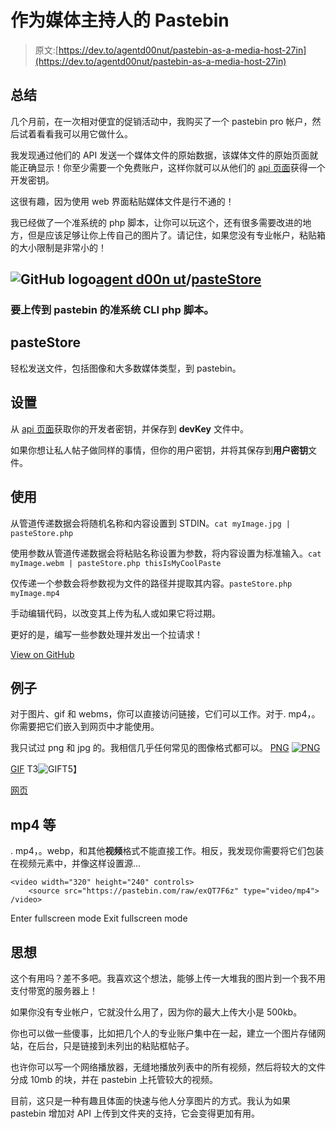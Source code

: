 # 作为媒体主持人的 Pastebin

> 原文:[https://dev.to/agentd00nut/pastebin-as-a-media-host-27in](https://dev.to/agentd00nut/pastebin-as-a-media-host-27in)

## 总结

几个月前，在一次相对便宜的促销活动中，我购买了一个 pastebin pro 帐户，然后试着看看我可以用它做什么。

我发现通过他们的 API 发送一个媒体文件的原始数据，该媒体文件的原始页面就能正确显示！你至少需要一个免费账户，这样你就可以从他们的 [api 页面](https://pastebin.com/api#1)获得一个开发密钥。

这很有趣，因为使用 web 界面粘贴媒体文件是行不通的！

我已经做了一个准系统的 php 脚本，让你可以玩这个，还有很多需要改进的地方，但是应该足够让你上传自己的图片了。请记住，如果您没有专业帐户，粘贴箱的大小限制是非常小的！

## ![GitHub logo](../Images/292a238c61c5611a7f4d07a21d9e8e0a.png)[agent d00n ut](https://github.com/agentd00nut)/[pasteStore](https://github.com/agentd00nut/pasteStore)

### 要上传到 pastebin 的准系统 CLI php 脚本。

<article class="markdown-body entry-content container-lg" itemprop="text">

# pasteStore

轻松发送文件，包括图像和大多数媒体类型，到 pastebin。

## 设置

从 [api 页面](https://pastebin.com/api#1)获取你的开发者密钥，并保存到 **devKey** 文件中。

如果你想让私人帖子做同样的事情，但你的用户密钥，并将其保存到**用户密钥**文件。

## 使用

从管道传递数据会将随机名称和内容设置到 STDIN。`cat myImage.jpg | pasteStore.php`

使用参数从管道传递数据会将粘贴名称设置为参数，将内容设置为标准输入。`cat myImage.webm | pasteStore.php thisIsMyCoolPaste`

仅传递一个参数会将参数视为文件的路径并提取其内容。`pasteStore.php myImage.mp4`

手动编辑代码，以改变其上传为私人或如果它将过期。

更好的是，编写一些参数处理并发出一个拉请求！

</article>

[View on GitHub](https://github.com/agentd00nut/pasteStore)

## 例子

对于图片、gif 和 webms，你可以直接访问链接，它们可以工作。对于. mp4，。你需要把它们嵌入到网页中才能使用。

我只试过 png 和 jpg 的。我相信几乎任何常见的图像格式都可以。
[PNG](https://pastebin.com/raw/rSj0j82Q)
[![PNG](../Images/6a675adebd45ec2357c6968a670461ac.png)](https://res.cloudinary.com/practicaldev/image/fetch/s--cMbtZfMD--/c_limit%2Cf_auto%2Cfl_progressive%2Cq_auto%2Cw_880/https://pastebin.com/raw/rSj0j82Q)

[GIF](https://pastebin.com/raw/AHnbEk2a)
T3![GIF](../Images/959b3cb082d004c66a2824e49de99e19.png)T5】

[网页](https://pastebin.com/raw/Px16eDxe)

## mp4 等

. mp4，。webp，和其他**视频**格式不能直接工作。相反，我发现你需要将它们包装在视频元素中，并像这样设置源...

```
<video width="320" height="240" controls>
    <source src="https://pastebin.com/raw/exQT7F6z" type="video/mp4">
/video> 
```

Enter fullscreen mode Exit fullscreen mode

## 思想

这个有用吗？差不多吧。我喜欢这个想法，能够上传一大堆我的图片到一个我不用支付带宽的服务器上！

如果你没有专业帐户，它就没什么用了，因为你的最大上传大小是 500kb。

你也可以做一些傻事，比如把几个人的专业账户集中在一起，建立一个图片存储网站，在后台，只是链接到未列出的粘贴框帖子。

也许你可以写一个网络播放器，无缝地播放列表中的所有视频，然后将较大的文件分成 10mb 的块，并在 pastebin 上托管较大的视频。

目前，这只是一种有趣且体面的快速与他人分享图片的方式。我认为如果 pastebin 增加对 API 上传到文件夹的支持，它会变得更加有用。